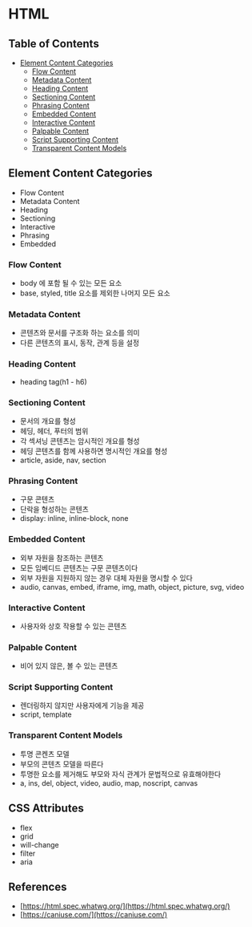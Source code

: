 # HTML

## Table of Contents

- [Element Content Categories](#element-content-categories)
  - [Flow Content](#flow-content)
  - [Metadata Content](#metadata-content)
  - [Heading Content](#heading-content)
  - [Sectioning Content](#sectioning-content)
  - [Phrasing Content](#phrasing-content)
  - [Embedded Content](#embedded-content)
  - [Interactive Content](#interactive-content)
  - [Palpable Content](#palpable-content)
  - [Script Supporting Content](#script-supporting-content)
  - [Transparent Content Models](#transparent-content-models)

## Element Content Categories

- Flow Content
- Metadata Content
- Heading
- Sectioning
- Interactive
- Phrasing
- Embedded

### Flow Content

- body 에 포함 될 수 있는 모든 요소  
- base, styled, title 요소를 제외한 나머지 모든 요소

### Metadata Content

- 콘텐츠와 문서를 구조화 하는 요소를 의미  
- 다른 콘텐츠의 표시, 동작, 관계 등을 설정

### Heading Content

- heading tag(h1 - h6)

### Sectioning Content

- 문서의 개요를 형성
- 헤딩, 헤더, 푸터의 범위
- 각 섹셔닝 콘텐츠는 암시적인 개요를 형성
- 헤딩 콘텐츠를 함께 사용하면 명시적인 개요를 형성
- article, aside, nav, section

### Phrasing Content

- 구문 콘텐츠
- 단락을 형성하는 콘텐츠
- display: inline, inline-block, none

### Embedded Content

- 외부 자원을 참조하는 콘텐츠
- 모든 임베디드 콘텐츠는 구문 콘텐츠이다
- 외부 자원을 지원하지 않는 경우 대체 자원을 명시할 수 있다
- audio, canvas, embed, iframe, img, math, object, picture, svg, video

### Interactive Content

- 사용자와 상호 작용할 수 있는 콘텐츠

### Palpable Content

- 비어 있지 않은, 볼 수 있는 콘텐츠

### Script Supporting Content

- 렌더링하지 않지만 사용자에게 기능을 제공
- script, template

### Transparent Content Models

- 투명 콘켄츠 모델
- 부모의 콘텐츠 모델을 따른다
- 투명한 요소를 제거해도 부모와 자식 관계가 문법적으로 유효해야한다
- a, ins, del, object, video, audio, map, noscript, canvas

## CSS Attributes

- flex
- grid
- will-change
- filter
- aria

## References

- [https://html.spec.whatwg.org/](https://html.spec.whatwg.org/)
- [https://caniuse.com/](https://caniuse.com/)
